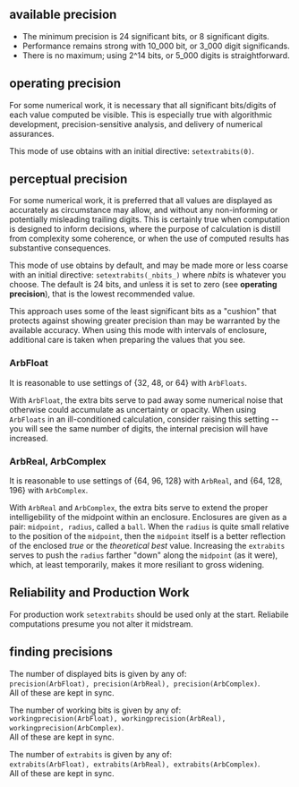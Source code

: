 ## available precision

- The minimum precision is 24 significant bits, or 8 significant digits.
- Performance remains strong with 10\_000 bit, or 3\_000 digit significands.
- There is no maximum; using 2^14 bits, or 5\_000 digits is straightforward.

## operating precision

For some numerical work, it is necessary that all significant bits/digits
of each value computed be visible.  This is especially true with algorithmic
development, precision-sensitive analysis, and delivery of numerical assurances.

This mode of use obtains with an initial directive: `setextrabits(0)`.

## perceptual precision

For some numerical work, it is preferred that all values are displayed
as accurately as circumstance may allow, and without any non-informing
or potentially misleading trailing digits.  This is certainly true
when computation is designed to inform decisions, where the purpose
of calculation is distill from complexity some coherence, or when
the use of computed results has substantive consequences.

This mode of use obtains by default, and may be made more or less
coarse with an initial directive: `setextrabits(_nbits_)` where
_nbits_ is whatever you choose.  The default is 24 bits, and
unless it is set to zero (see __operating precision__), that
is the lowest recommended value.

This approach uses some of the least significant bits as a "cushion"
that protects against showing greater precision than may be warranted
by the available accuracy. When using this mode with intervals of enclosure,
additional care is taken when preparing the values that you see.

### ArbFloat

It is reasonable to use settings of {32, 48, or 64} with `ArbFloats`.

With `ArbFloat`, the extra bits serve to pad away some numerical
noise that otherwise could accumulate as uncertainty or opacity.
When using `ArbFloats` in an ill-conditioned calculation, consider
raising this setting -- you will see the same number of digits,
the internal precision will have increased.

### ArbReal, ArbComplex

It is reasonable to use settings of {64, 96, 128} with `ArbReal`,
and {64, 128, 196} with `ArbComplex`.

With `ArbReal` and `ArbComplex`, the extra bits serve to extend
the proper intelligebility of the midpoint within an enclosure.
Enclosures are given as a pair: `midpoint, radius`, called a `ball`.
When the `radius` is quite small relative to the position of the
`midpoint`, then the `midpoint` itself is a better reflection of
the enclosed _true_ or the _theoretical best_ value.  Increasing
the `extrabits` serves to push the `radius` farther "down" along
the `midpoint` (as it were), which, at least temporarily, makes
it more resiliant to gross widening.


## Reliability and Production Work

For production work `setextrabits` should be used only at the start.
Reliabile computations presume you not alter it midstream.


## finding precisions 

The number of displayed bits is given by any of:    
`precision(ArbFloat), precision(ArbReal), precision(ArbComplex)`.         
All of these are kept in sync.

The number of working bits is given by any of:    
`workingprecision(ArbFloat), workingprecision(ArbReal), workingprecision(ArbComplex)`.         
All of these are kept in sync.

The number of `extrabits` is given by any of:    
`extrabits(ArbFloat), extrabits(ArbReal), extrabits(ArbComplex)`.     
All of these are kept in sync.
